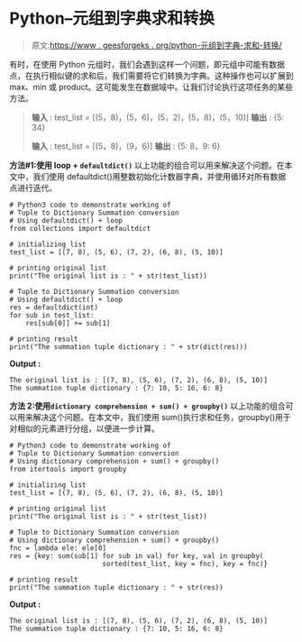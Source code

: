 # Python–元组到字典求和转换

> 原文:[https://www . geesforgeks . org/python-元组到字典-求和-转换/](https://www.geeksforgeeks.org/python-tuple-to-dictionary-summation-conversion/)

有时，在使用 Python 元组时，我们会遇到这样一个问题，即元组中可能有数据点，在执行相似键的求和后，我们需要将它们转换为字典。这种操作也可以扩展到 max、min 或 product。这可能发生在数据域中。让我们讨论执行这项任务的某些方法。

> **输入** : test_list = [(5，8)，(5，6)，(5，2)，(5，8)，(5，10)]
> **输出** : {5: 34}
> 
> **输入** : test_list = [(5，8)，(9，6)]
> **输出** : {5: 8，9: 6}

**方法#1:使用 loop + `defaultdict()`**
以上功能的组合可以用来解决这个问题。在本文中，我们使用 defaultdict()用整数初始化计数器字典，并使用循环对所有数据点进行迭代。

```
# Python3 code to demonstrate working of 
# Tuple to Dictionary Summation conversion
# Using defaultdict() + loop
from collections import defaultdict

# initializing list
test_list = [(7, 8), (5, 6), (7, 2), (6, 8), (5, 10)]

# printing original list
print("The original list is : " + str(test_list))

# Tuple to Dictionary Summation conversion
# Using defaultdict() + loop
res = defaultdict(int)
for sub in test_list:
    res[sub[0]] += sub[1]

# printing result 
print("The summation tuple dictionary : " + str(dict(res))) 
```

**Output :**

```
The original list is : [(7, 8), (5, 6), (7, 2), (6, 8), (5, 10)]
The summation tuple dictionary : {7: 10, 5: 16, 6: 8}

```

**方法 2:使用`dictionary comprehension + sum() + groupby()`**
以上功能的组合可以用来解决这个问题。在本文中，我们使用 sum()执行求和任务，groupby()用于对相似的元素进行分组，以便进一步计算。

```
# Python3 code to demonstrate working of 
# Tuple to Dictionary Summation conversion
# Using dictionary comprehension + sum() + groupby()
from itertools import groupby

# initializing list
test_list = [(7, 8), (5, 6), (7, 2), (6, 8), (5, 10)]

# printing original list
print("The original list is : " + str(test_list))

# Tuple to Dictionary Summation conversion
# Using dictionary comprehension + sum() + groupby()
fnc = lambda ele: ele[0]
res = {key: sum(sub[1] for sub in val) for key, val in groupby(
                       sorted(test_list, key = fnc), key = fnc)}

# printing result 
print("The summation tuple dictionary : " + str(res)) 
```

**Output :**

```
The original list is : [(7, 8), (5, 6), (7, 2), (6, 8), (5, 10)]
The summation tuple dictionary : {7: 10, 5: 16, 6: 8}

```